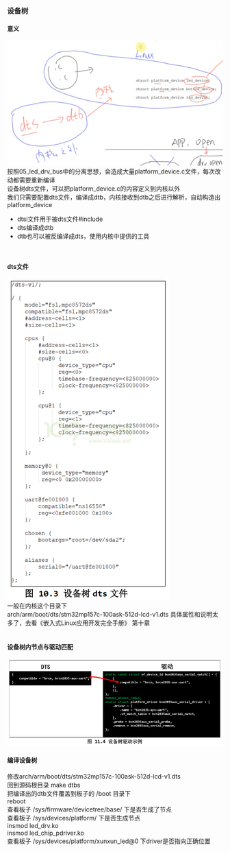 ### 设备树
#### 意义
![](pic/20221205155608.png)  
按照05_led_drv_bus中的分离思想，会造成大量platform_device.c文件，每次改动都需要重新编译  
设备树dts文件，可以把platform_device.c的内容定义到内核以外      
我们只需要配置dts文件，编译成dtb，内核接收到dtb之后进行解析，自动构造出platform_device    
* dtsi文件用于被dts文件#include  
* dts编译成dtb  
* dtb也可以被反编译成dts，使用内核中提供的工具  
<br>

#### dts文件
![](pic/20221206182517.png)  
一般在内核这个目录下  
arch/arm/boot/dts/stm32mp157c-100ask-512d-lcd-v1.dts
具体属性和说明太多了，去看《嵌入式Linux应用开发完全手册》 第十章  
<br>


#### 设备树内节点与驱动匹配
![](pic/20221207101606.png)


#### 编译设备树
修改arch/arm/boot/dts/stm32mp157c-100ask-512d-lcd-v1.dts    
回到源码根目录 make dtbs  
把编译出的dtb文件覆盖到板子的 /boot 目录下  
reboot  
查看板子 /sys/firmware/devicetree/base/  下是否生成了节点  
查看板子 /sys/devices/platform/ 下是否生成节点  
insmod led_drv.ko  
insmod led_chip_pdriver.ko  
查看板子 /sys/devices/platform/xunxun_led@0 下driver是否指向正确位置  


